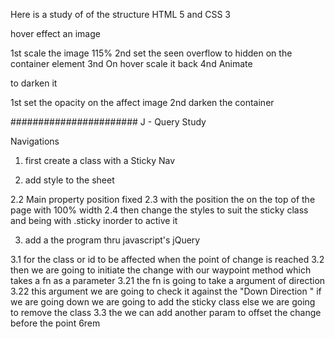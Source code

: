 Here is a study of of the structure HTML 5 and CSS 3

hover effect an image

1st scale the image 115%
2nd set the seen overflow to hidden on the container element
3nd On hover scale it back
4nd Animate

to darken it

1st set the opacity on the affect image
2nd darken the container

#######################
J - Query Study

Navigations

1. first create a class with a Sticky Nav

2. add style to the sheet

2.2 Main property position fixed
2.3 with the position the on the top of the page with 100% width
2.4 then change the styles to suit the sticky class and being with .sticky inorder to active it

3. add a the program thru javascript's jQuery

3.1 for the class or id to be affected when the point of change is reached
3.2 then we are going to initiate the change with our waypoint method which takes a fn as a parameter
3.21 the fn is going to take a argument of direction
3.22 this argument we are going to check it against the "Down Direction " if we are going down we are going to add the sticky class else we are going to remove the class
3.3 the we can add another param to offset the change before the point 6rem
